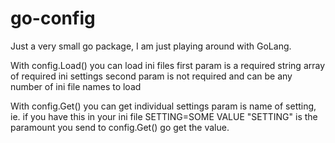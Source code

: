 # go-config
Just a very small go package, I am just playing around with GoLang.

With config.Load() you can load ini files
first param is a required string array of required ini settings
second param is not required and can be any number of ini file names to load


With config.Get() you can get individual settings
param is name of setting, ie.
if you have this in your ini file
SETTING=SOME VALUE
"SETTING" is the paramount you send to config.Get() go get the value.



